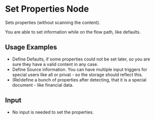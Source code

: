# Set Properties Node
Sets  properties (without scanning the content).

You are able to set information while on the flow path, like defaults. 

## Usage Examples
- Define Defaults, if some properties could not be set later, so you are sure they have a valid content in any case.
- Define Source information. You can have multiple input triggers for special users like all or privat - so the storage should reflect this.
- (Re)define a bunch of properties after detecting, that it is a special document - like financial data.

## Input
- No input is needed to set the properties.
